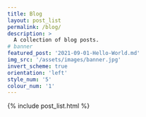```yaml
---
title: Blog
layout: post_list
permalink: /blog/
description: >
  A collection of blog posts.
# banner
featured_post: '2021-09-01-Hello-World.md'
img_src: '/assets/images/banner.jpg'
invert_scheme: true
orientation: 'left'
style_num: '5'
colour_num: '1'
---
```


{% include post_list.html %}
